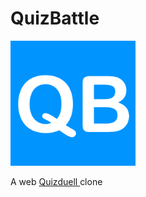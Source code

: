 # QuizBattle

[<img src="./documentation/Logo/logo512.png" width="200"/>](./documentation/Logo/logo512.png)

A web [Quizduell ](https://de.wikipedia.org/wiki/Quizduell_(App))  clone
